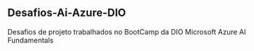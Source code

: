 ## Desafios-Ai-Azure-DIO

Desafios de projeto trabalhados no BootCamp da DIO Microsoft Azure AI Fundamentals
